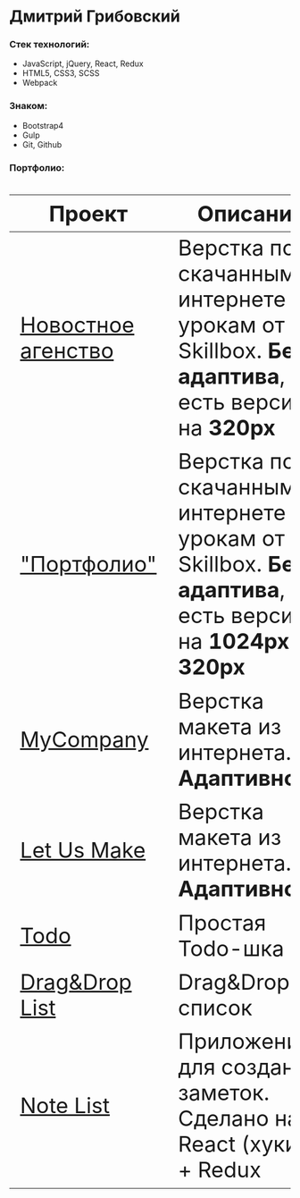 # Дмитрий Грибовский

### Стек технологий:
- JavaScript, jQuery, React, Redux
- HTML5, CSS3, SCSS
- Webpack

### Знаком:
- Bootstrap4
- Gulp
- Git, Github

### Портфолио:
<div class="w2-responsive">
  <font size="12px">
  <table style="font-size: 80%" width="100%" class="w2-table-all notranslate" id="myTable">
  <thead>
    <tr class="w2-white">
      <th width="25%">Проект</th>
      <th width="75%">Описание</th>
    </tr>
  </thead>
  <tbody>
    <tr>
      <td><a href="https://degzeg.github.io/NewsAgency/">Новостное агенство</a></td>
      <td>Верстка по скачанным в интернете урокам от Skillbox. <b>Без адаптива</b>, но есть версия на <b>320px</b></td>
    </tr>
    <tr>
      <td><a href="https://degzeg.github.io/MyPortfolio/">"Портфолио"</a></td>
      <td>Верстка по скачанным в интернете урокам от Skillbox. <b>Без адаптива</b>, но есть версии на <b>1024px</b> и <b>320px</b></td>
    </tr>
    <tr>
      <td><a href="https://degzeg.github.io/MyCompany/">MyCompany</a></td>
      <td>Верстка макета из интернета. <b>Адаптивно</b></td>
    </tr>
    <tr>
      <td><a href="https://degzeg.github.io/LetUsMake/">Let Us Make</a></td>
      <td>Верстка макета из интернета. <b>Адаптивно</b></td>
    </tr>
    <tr>
      <td><a href="https://degzeg.github.io/JS_Todo/">Todo</a></td>
      <td>Простая Todo-шка</td>
    </tr>
    <tr>
      <td><a href="https://degzeg.github.io/DragAndDropList/">Drag&Drop List</a></td>
      <td>Drag&Drop список</td>
    </tr>
    <tr>
      <td><a href="https://degzeg.github.io/NoteList/">Note List</a></td>
      <td>Приложениие для создания заметок. Сделано на React (хуки) + Redux</td>
    </tr>
  </tbody>
